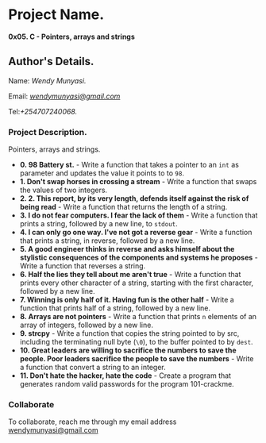 # Project Name.
**0x05. C - Pointers, arrays and strings**

## Author's Details.
Name: *Wendy Munyasi.*

Email: *wendymunyasi@gmail.com*

Tel:*+254707240068.*


### Project Description.
Pointers, arrays and strings.

* **0. 98 Battery st.** - Write a function that takes a pointer to an `int` as parameter and updates the value it points to to `98`.
* **1. Don't swap horses in crossing a stream** - Write a function that swaps the values of two integers.
* **2. 2. This report, by its very length, defends itself against the risk of being read** - Write a function that returns the length of a string.
* **3. I do not fear computers. I fear the lack of them** - Write a function that prints a string, followed by a new line, to `stdout`.
* **4. I can only go one way. I've not got a reverse gear** - Write a function that prints a string, in reverse, followed by a new line.
* **5. A good engineer thinks in reverse and asks himself about the stylistic consequences of the components and systems he proposes** - Write a function that reverses a string.
* **6. Half the lies they tell about me aren't true** - Write a function that prints every other character of a string, starting with the first character, followed by a new line.
* **7. Winning is only half of it. Having fun is the other half** - Write a function that prints half of a string, followed by a new line.
* **8. Arrays are not pointers** - Write a function that prints `n` elements of an array of integers, followed by a new line.
* **9. strcpy** - Write a function that copies the string pointed to by src, including the terminating null byte (`\0`), to the buffer pointed to by `dest`.
* **10. Great leaders are willing to sacrifice the numbers to save the people. Poor leaders sacrifice the people to save the numbers** - Write a function that convert a string to an integer.
* **11. Don't hate the hacker, hate the code** - Create a program that generates random valid passwords for the program 101-crackme.


### Collaborate

To collaborate, reach me through my email address wendymunyasi@gmail.com